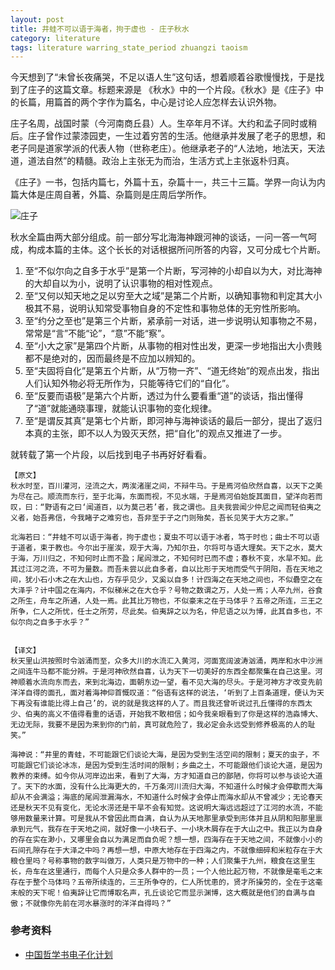 ```yaml
---
layout: post
title: 井蛙不可以语于海者，拘于虚也 - 庄子秋水
category: literature
tags: literature warring_state_period zhuangzi taoism
---
```


今天想到了“未曾长夜痛哭，不足以语人生”这句话，想着顺着谷歌慢慢找，于是找到了庄子的这篇文章。标题来源是 《秋水》中的一个片段。《秋水》是《庄子》中的长篇，用篇首的两个字作为篇名，中心是讨论人应怎样去认识外物。

庄子名周，战国时蒙（今河南商丘县）人。生卒年月不详。大约和孟子同时或稍后。庄子曾作过蒙漆园吏，一生过着穷苦的生活。他继承并发展了老子的思想，和老子同是道家学派的代表人物（世称老庄）。他继承老子的“人法地，地法天，天法道，道法自然”的精髓。政治上主张无为而治，生活方式上主张返朴归真。

《庄子》一书，包括内篇七，外篇十五，杂篇十一，共三十三篇。学界一向认为内篇大体是庄周自著，外篇、杂篇则是庄周后学所作。

![庄子](https://cdn.kelu.org/blog/2017/01//wxid_5adrbrfncua321_1484223745349_65.png)


秋水全篇由两大部分组成。前一部分写北海海神跟河神的谈话，一问一答一气呵成，构成本篇的主体。这个长长的对话根据所问所答的内容，又可分成七个片断。

1. 至“不似尔向之自多于水乎”是第一个片断，写河神的小却自以为大，对比海神的大却自以为小，说明了认识事物的相对性观点。
1. 至“又何以知天地之足以穷至大之域”是第二个片断，以确知事物和判定其大小极其不易，说明认知常受事物自身的不定性和事物总体的无穷性所影响。
1. 至“约分之至也”是第三个片断，紧承前一对话，进一步说明认知事物之不易，常常是“言”不能“论”，“意”不能“察”。
1. 至“小大之家”是第四个片断，从事物的相对性出发，更深一步地指出大小贵贱都不是绝对的，因而最终是不应加以辨知的。
1. 至“夫固将自化”是第五个片断，从“万物一齐”、“道无终始”的观点出发，指出人们认知外物必将无所作为，只能等待它们的“自化”。
1. 至“反要而语极”是第六个片断，透过为什么要看重“道”的谈话，指出懂得了“道”就能通晓事理，就能认识事物的变化规律。
1. 至“是谓反其真”是第七个片断，即河神与海神谈话的最后一部分，提出了返归本真的主张，即不以人为毁灭天然，把“自化”的观点又推进了一步。

就转载了第一个片段，以后找到电子书再好好看看。



    【原文】
    秋水时至，百川灌河，泾流之大，两涘渚崖之间，不辩牛马。于是焉河伯欣然自喜，以天下之美为尽在己。顺流而东行，至于北海，东面而视，不见水端，于是焉河伯始旋其面目，望洋向若而叹，曰：“野语有之曰‘闻道百，以为莫己若’者，我之谓也。且夫我尝闻少仲尼之闻而轻伯夷之义者，始吾弗信，今我睹子之难穷也，吾非至于子之门则殆矣，吾长见笑于大方之家。”

    北海若曰：“井蛙不可以语于海者，拘于虚也；夏虫不可以语于冰者，笃于时也；曲士不可以语于道者，束于教也。今尔出于崖涘，观于大海，乃知尔丑，尔将可与语大理矣。天下之水，莫大于海，万川归之，不知何时止而不盈；尾闾泄之，不知何时已而不虚；春秋不变，水旱不知。此其过江河之流，不可为量数。而吾未尝以此自多者，自以比形于天地而受气于阴阳，吾在天地之间，犹小石小木之在大山也，方存乎见少，又奚以自多！计四海之在天地之间也，不似礨空之在大泽乎？计中国之在海内，不似稊米之在大仓乎？号物之数谓之万，人处一焉；人卒九州，谷食之所生，舟车之所通，人处一焉。此其比万物也，不似豪末之在于马体乎？五帝之所连，三王之所争，仁人之所忧，任士之所劳，尽此矣。伯夷辞之以为名，仲尼语之以为博，此其自多也，不似尔向之自多于水乎？”


    【译文】
    秋天里山洪按照时令汹涌而至，众多大川的水流汇入黄河，河面宽阔波涛汹涌，两岸和水中沙洲之间连牛马都不能分辨。于是河神欣然自喜，认为天下一切美好的东西全都聚集在自己这里。河神顺着水流向东而去，来到北海边，面朝东边一望，看不见大海的尽头。于是河神方才改变先前洋洋自得的面孔，面对着海神仰首慨叹道：“俗语有这样的说法，‘听到了上百条道理，便认为天下再没有谁能比得上自己’的，说的就是我这样的人了。而且我还曾听说过孔丘懂得的东西太少、伯夷的高义不值得看重的话语，开始我不敢相信；如今我亲眼看到了你是这样的浩淼博大、无边无际，我要不是因为来到你的门前，真可就危险了，我必定会永远受到修养极高的人的耻笑。”
    
    海神说：“井里的青蛙，不可能跟它们谈论大海，是因为受到生活空间的限制；夏天的虫子，不可能跟它们谈论冰冻，是因为受到生活时间的限制；乡曲之土，不可能跟他们谈论大道，是因为教养的束缚。如今你从河岸边出来，看到了大海，方才知道自己的鄙陋，你将可以参与谈论大道了。天下的水面，没有什么比海更大的，千万条河川流归大海，不知道什么时候才会停歇而大海却从不会满溢；海底的尾闾泄漏海水，不知道什么时候才会停止而海水却从不曾减少；无论春天还是秋天不见有变化，无论水涝还是干旱不会有知觉。这说明大海远远超过了江河的水流，不能够用数量来计算。可是我从不曾因此而自满，自认为从天地那里承受到形体并且从阴和阳那里禀承到元气，我存在于天地之间，就好像一小块石子、一小块木屑存在于大山之中。我正以为自身的存在实在渺小，又哪里会自以为满足而自负呢？想一想，四海存在于天地之间，不就像小小的石间孔隙存在于大泽之中吗？再想一想，中原大地存在于四海之内，不就像细碎和米粒存在于大粮仓里吗？号称事物的数字叫做万，人类只是万物中的一种；人们聚集于九州，粮食在这里生长，舟车在这里通行，而每个人只是众多人群中的一员；一个人他比起万物，不就像是毫毛之末存在于整个马体吗？五帝所续连的，三王所争夺的，仁人所忧患的，贤才所操劳的，全在于这毫末般的天下呢！伯夷辞让它而博取名声，孔丘谈论它而显示渊博，这大概就是他们的自满与自傲；不就像你先前在河水暴涨时的洋洋自得吗？”

### 参考资料

* [中国哲学书电子化计划](http://ctext.org/zhuangzi/floods-of-autumn/zhs)
